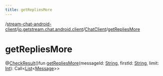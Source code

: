 ```yaml
---
title: getRepliesMore
---
```

/[stream-chat-android-client](../../index.md)/[io.getstream.chat.android.client](../index.md)/[ChatClient](index.md)/[getRepliesMore](getRepliesMore.md)  
  
  
  
# getRepliesMore  
@[CheckResult](https://developer.android.com/reference/kotlin/androidx/annotation/CheckResult.html)()fun [getRepliesMore](getRepliesMore.md)(messageId: [String](https://kotlinlang.org/api/latest/jvm/stdlib/kotlin/-string/index.html), firstId: [String](https://kotlinlang.org/api/latest/jvm/stdlib/kotlin/-string/index.html), limit: [Int](https://kotlinlang.org/api/latest/jvm/stdlib/kotlin/-int/index.html)): Call&lt;[List](https://kotlinlang.org/api/latest/jvm/stdlib/kotlin.collections/-list/index.html)&lt;[Message](../../io.getstream.chat.android.client.models/Message/index.md)&gt;&gt;
